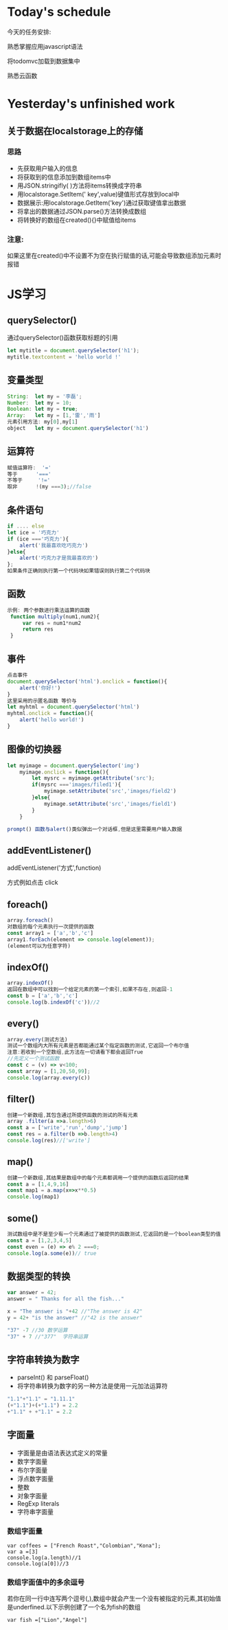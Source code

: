 # Today's schedule

今天的任务安排:

熟悉掌握应用javascript语法

将todomvc加载到数据集中  

熟悉云函数

# Yesterday's unfinished work

## 关于数据在localstorage上的存储

### 思路

* 先获取用户输入的信息
* 将获取到的信息添加到数组items中
* 用JSON.stringifly( )方法将items转换成字符串
* 用localstorage.SetItem(' key',value)键值形式存放到local中
* 数据展示:用localstorage.GetItem('key')通过获取键值拿出数据
* 将拿出的数据通过JSON.parse()方法转换成数组
* 将转换好的数组在created(){}中赋值给items

### 注意:

如果这里在created()中不设置不为空在执行赋值的话,可能会导致数组添加元素时报错

# JS学习

## querySelector()

通过querySelector()函数获取标题的引用

```javascript
let mytitle = document.querySelector('h1');
mytitle.textcontent = 'hello world !'
```

## 变量类型

```javascript
String:  let my = '李磊';
Number:  let my = 10;
Boolean: let my = true;
Array:   let my = [1,'雷','雨']
元素引用方法: my[0],my[1]
object   let my = document.querySelector('h1')

```

## 运算符

```javascript
赋值运算符:  '='
等于 		'==='
不等于		'!='
取非		!(my ===3);//false
```

## 条件语句

```javascript
if .... else
let ice = '巧克力'
if (ice ==='巧克力'){
    alert('我最喜欢吃巧克力')
}else{
    alert('巧克力才是我最喜欢的')
};
如果条件正确则执行第一个代码块如果错误则执行第二个代码块

```

## 函数

```javascript
示例: 两个参数进行乘法运算的函数
 function multiply(num1,num2){
     var res = num1*num2
     return res
 }
```

## 事件

```javascript
点击事件
document.querySelector('html').onclick = function(){
    alert('你好!')
}
这里采用的示匿名函数 等价与
let myhtml = document.querySelector('html')
myhtml.onclick = function(){
    alert('hello world!')
}
```

## 图像的切换器

```javascript
let myimage = document.querySelector('img')
	myimage.onclick = function(){
        let mysrc = myimage.getAttribute('src');
        if(mysrc ==='images/filed1'){
            myimage.setAttribute('src','images/field2')
        }else{
            myimage.setAttribute('src','images/field1')
        }
    }

prompt() 函数与alert()类似弹出一个对话框,但是这里需要用户输入数据
```

## addEventListener()

addEventListener('方式',function\)

方式例如点击 click

## foreach() 

```javascript
array.foreach()
对数组的每个元素执行一次提供的函数
const array1 = ['a','b','c']
array1.forEach(element => console.log(element));
(element可以为任意字符)
```

## indexOf()

```javascript
array.indexOf()
返回在数组中可以找到一个给定元素的第一个索引,如果不存在,则返回-1
const b = ['a','b','c']
console.log(b.indexOf('c'))//2
```

## every()

```javascript
array.every(测试方法)
测试一个数组内大所有元素是否都能通过某个指定函数的测试,它返回一个布尔值
注意:若收到一个空数组,此方法在一切请看下都会返回True
//先定义一个测试函数
const c = (v) => v<100;
const array = [1,20,50,99];
console.log(array.every(c))
```

## filter()

```javascript
创建一个新数组,其包含通过所提供函数的测试的所有元素
array .filter(a =>a.length>6)
const a = ['write','run','dump','jump']
const res = a.filter(b =>b.length>4)
console.log(res)//['write']
```

## map()

```javascript
创建一个新数组,其结果是数组中的每个元素都调用一个提供的函数后返回的结果
const a = [1,4,9,16]
const map1 = a.map(x=>x**0.5)
console.log(map1)
```

## some()

```javascript
测试数组中是不是至少有一个元素通过了被提供的函数测试,它返回的是一个boolean类型的值
const a = [1,2,3,4,5]
const even = (e) => e% 2 ===0;
console.log(a.some(e))// true
```

## 数据类型的转换

 

```javascript
var answer = 42;
answer = " Thanks for all the fish..."

x = "The answer is "+42 //"The answer is 42"
y = 42+ "is the answer" //"42 is the answer"

"37" -7 //30 数学运算
"37" + 7 //"377"  字符串运算

```

## 字符串转换为数字

* parseInt()  和 parseFloat()
* 将字符串转换为数字的另一种方法是使用一元加法运算符

```javascript
"1.1"+"1.1" = "1.11.1"
(+"1.1")+(+"1.1") = 2.2
+"1.1" + +"1.1" = 2.2
```

## 字面量

* 字面量是由语法表达式定义的常量
* 数字字面量
* 布尔字面量
* 浮点数字面量
* 整数
* 对象字面量
* RegExp literals
* 字符串字面量

### 数组字面量

```
var coffees = ["French Roast","Colombian","Kona"];
var a =[3]
console.log(a.length)//1
console.log(a[0])//3
```

### 数组字面值中的多余逗号

若你在同一行中连写两个逗号(,),数组中就会产生一个没有被指定的元素,其初始值是underfined.以下示例创建了一个名为fish的数组

```
var fish =["Lion","Angel"]
```


